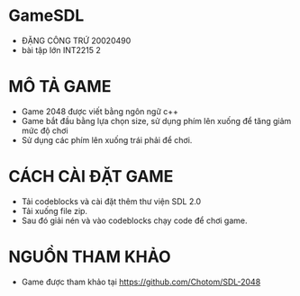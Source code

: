 # GameSDL
- ĐẶNG CÔNG TRỨ 20020490
- bài tập lớn INT2215 2
# MÔ TẢ GAME
- Game 2048 được viết bằng ngôn ngữ c++
- Game bắt đầu bằng lựa chọn size, sử dụng phím lên xuống để tăng giảm mức độ chơi
- Sử dụng các phím lên xuống trái phải để chơi.
# CÁCH CÀI ĐẶT GAME
- Tải codeblocks và cài đặt thêm thư viện SDL 2.0
- Tải xuống file zip.
- Sau đó giải nén và vào codeblocks chạy code để chơi game.
# NGUỒN THAM KHẢO
- Game được tham khảo tại https://github.com/Chotom/SDL-2048
